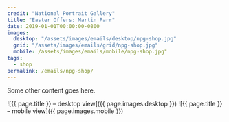 ```yaml
---
credit: "National Portrait Gallery"
title: "Easter Offers: Martin Parr"
date: 2019-01-01T00:00:00-0800
images:
  desktop: "/assets/images/emails/desktop/npg-shop.jpg"
  grid: "/assets/images/emails/grid/npg-shop.jpg"
  mobile: /assets/images/emails/mobile/npg-shop.jpg"
tags:
  - shop
permalink: /emails/npg-shop/
---
```

Some other content goes here.

![{{ page.title }} – desktop view]({{ page.images.desktop }})
![{{ page.title }} – mobile view]({{ page.images.mobile }})
